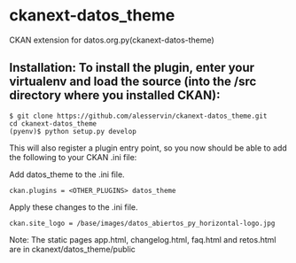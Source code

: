 # ckanext-datos_theme

CKAN extension for datos.org.py(ckanext-datos-theme)

## Installation: To install the plugin, enter your virtualenv and load the source (into the /src directory where you installed CKAN):
```
$ git clone https://github.com/alesservin/ckanext-datos_theme.git
cd ckanext-datos_theme
(pyenv)$ python setup.py develop
```
This will also register a plugin entry point, so you now should be able to add the following to your CKAN .ini file:

Add datos_theme to the .ini file.
```
ckan.plugins = <OTHER_PLUGINS> datos_theme
```
Apply these changes to the .ini file.
```
ckan.site_logo = /base/images/datos_abiertos_py_horizontal-logo.jpg
```

Note: The static pages app.html, changelog.html, faq.html and retos.html are in ckanext/datos_theme/public

